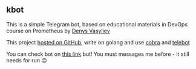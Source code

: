 ## kbot
This is a simple Telegram bot, based on educational materials in DevOps course on
Prometheus by [Denys Vasyliev](https://github.com/den-vasyliev) 

This project [hosted on GitHub](https://github.com/gafaroff77/kbot), write on golang
and use [cobra](github.com/spf13/cobra) and [telebot](gopkg.in/telebot.v3)

You can check bot on [this link](https://t.me/gafaroff77_kbot) but! You must messages me
before - it still needs for run :wink: